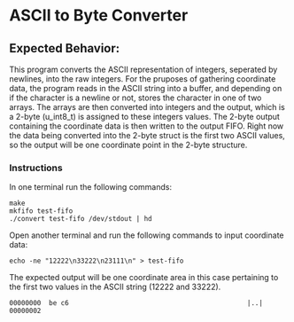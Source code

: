 # ASCII to Byte Converter

## Expected Behavior:
This program converts the ASCII representation of integers, seperated by newlines, into the raw integers. For the pruposes of gathering coordinate data, the program reads in the ASCII string into a buffer, and depending on if the character is a newline or not, stores the character in one of two arrays. The arrays are then converted into integers and the output, which is a 2-byte (u_int8_t) is assigned to these integers values. The 2-byte output containing the coordinate data is then written to the output FIFO. Right now the data being converted into the 2-byte struct is the first two ASCII values, so the output will be one coordinate point in the 2-byte structure.

### Instructions

In one terminal run the following commands:

```
make
mkfifo test-fifo
./convert test-fifo /dev/stdout | hd
```

Open another terminal and run the following commands to input coordinate data:

```
echo -ne "12222\n33222\n23111\n" > test-fifo
```

The expected output will be one coordinate area in this case pertaining to the first two values in the ASCII string (12222 and 33222).

```
00000000  be c6                                             |..|
00000002
```
